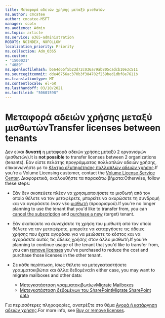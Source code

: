 ```yaml
---
title: Μεταφορά αδειών χρήσης μεταξύ μισθωτών
ms.author: cmcatee
author: cmcatee-MSFT
manager: scotv
ms.audience: Admin
ms.topic: article
ms.service: o365-administration
ROBOTS: NOINDEX, NOFOLLOW
localization_priority: Priority
ms.collection: Adm_O365
ms.custom:
- "1500021"
- "4689"
ms.openlocfilehash: b664d65f5b23d72c036a79ab805cadcb10e3c511
ms.sourcegitcommit: dde46756ac370b3f384702f259bed1dbf8e7611b
ms.translationtype: MT
ms.contentlocale: el-GR
ms.lasthandoff: 03/10/2021
ms.locfileid: "50601598"
---
```

# <a name="transfer-licenses-between-tenants"></a><span data-ttu-id="322dd-102">Μεταφορά αδειών χρήσης μεταξύ μισθωτών</span><span class="sxs-lookup"><span data-stu-id="322dd-102">Transfer licenses between tenants</span></span>

<span data-ttu-id="322dd-103">Δεν είναι **δυνατή** η μεταφορά αδειών χρήσης μεταξύ 2 οργανισμών (μισθωτών).</span><span class="sxs-lookup"><span data-stu-id="322dd-103">It is **not possible** to transfer licenses between 2 organizations (tenants).</span></span> <span data-ttu-id="322dd-104">Εάν είστε πελάτης προγράμματος πολλαπλών αδειών χρήσης, επικοινωνήστε με το [Κέντρο εξυπηρέτησης πολλαπλών αδειών χρήσης](https://support.microsoft.com/help/4471406/how-to-contact-the-microsoft-volume-licensing-service-center).</span><span class="sxs-lookup"><span data-stu-id="322dd-104">If you're a Volume Licensing customer, contact the [Volume License Service Center](https://support.microsoft.com/help/4471406/how-to-contact-the-microsoft-volume-licensing-service-center).</span></span> <span data-ttu-id="322dd-105">Διαφορετικά, ακολουθήστε τα παρακάτω βήματα:</span><span class="sxs-lookup"><span data-stu-id="322dd-105">Otherwise, follow these steps:</span></span>

- <span data-ttu-id="322dd-106">Εάν δεν σκοπεύετε πλέον να χρησιμοποιήσετε το μισθωτή από τον οποίο [](https://admin.microsoft.com/Adminportal/Home?source=applauncher#/subscriptions) θέλετε να τον μεταφέρετε, μπορείτε να ακυρώσετε τη συνδρομή και να αγοράσετε έναν νέο [μισθωτή](https://www.microsoft.com/microsoft-365/business/compare-all-microsoft-365-business-products?rtc=2&activetab=tab:primaryr2) (προορισμού).</span><span class="sxs-lookup"><span data-stu-id="322dd-106">If you're no longer planning to use the tenant that you'd like to transfer from, you can [cancel the subscription](https://admin.microsoft.com/Adminportal/Home?source=applauncher#/subscriptions) and [purchase a new](https://www.microsoft.com/microsoft-365/business/compare-all-microsoft-365-business-products?rtc=2&activetab=tab:primaryr2) (target) tenant.</span></span>
- <span data-ttu-id="322dd-107">Εάν σκοπεύετε να συνεχίσετε τη χρήση του μισθωτή από τον οποίο [](https://docs.microsoft.com/microsoft-365/commerce/licenses/buy-licenses#buy-or-remove-licenses-for-your-business-subscription) θέλετε να τον μεταφέρετε, μπορείτε να καταργήσετε τις άδειες χρήσης που έχετε αγοράσει για να μειώσετε το κόστος και να αγοράσετε αυτές τις άδειες χρήσης στον άλλο μισθωτή.</span><span class="sxs-lookup"><span data-stu-id="322dd-107">If you're planning to continue usage of the tenant that you'd like to transfer from, you can [remove licenses](https://docs.microsoft.com/microsoft-365/commerce/licenses/buy-licenses#buy-or-remove-licenses-for-your-business-subscription) you've purchased to reduce the cost and purchase those licenses in the other tenant.</span></span>
- <span data-ttu-id="322dd-108">Σε κάθε περίπτωση, ίσως θέλετε να μετεγκαταστήσετε γραμματοκιβώτια και άλλα δεδομένα:</span><span class="sxs-lookup"><span data-stu-id="322dd-108">In either case, you may want to migrate mailboxes and other data:</span></span>

    - [<span data-ttu-id="322dd-109">Μετεγκατάσταση γραμματοκιβωτίων</span><span class="sxs-lookup"><span data-stu-id="322dd-109">Migrate Mailboxes</span></span>](https://docs.microsoft.com/Exchange/mailbox-migration/migrate-mailboxes-across-tenants)
    - [<span data-ttu-id="322dd-110">Μετεγκατάσταση δεδομένων του SharePoint</span><span class="sxs-lookup"><span data-stu-id="322dd-110">Migrate SharePoint data</span></span>](https://aka.ms/modernSpoAdminCenter/CloudContentMigrations)

<span data-ttu-id="322dd-111">Για περισσότερες πληροφορίες, ανατρέξτε στο θέμα [Αγορά ή κατάργηση αδειών χρήσης](https://docs.microsoft.com/microsoft-365/commerce/licenses/buy-licenses).</span><span class="sxs-lookup"><span data-stu-id="322dd-111">For more info, see [Buy or remove licenses](https://docs.microsoft.com/microsoft-365/commerce/licenses/buy-licenses).</span></span>